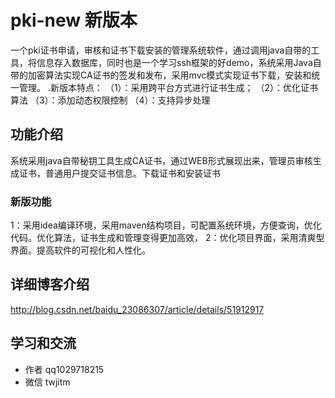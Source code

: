 # pki-new 新版本
一个pki证书申请，审核和证书下载安装的管理系统软件，通过调用java自带的工具，将信息存入数据库，同时也是一个学习ssh框架的好demo，系统采用Java自带的加密算法实现CA证书的签发和发布，采用mvc模式实现证书下载，安装和统一管理。
.新版本特点：
 （1）：采用跨平台方式进行证书生成；
 （2）：优化证书算法
 （3）：添加动态权限控制
 （4）：支持异步处理
## 功能介绍
系统采用java自带秘钥工具生成CA证书，通过WEB形式展现出来，管理员审核生成证书，普通用户提交证书信息。下载证书和安装证书
### 新版功能
1：采用idea编译环境，采用maven结构项目，可配置系统环境，方便查询，优化代码。优化算法，证书生成和管理变得更加高效，
2：优化项目界面，采用清爽型界面。提高软件的可视化和人性化。
## 详细博客介绍
http://blog.csdn.net/baidu_23086307/article/details/51912917
## 学习和交流
- 作者 qq1029718215
- 微信 twjitm
